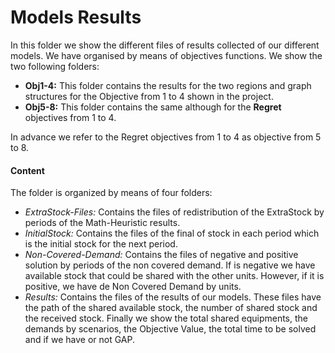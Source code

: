 # Models Results

In this folder we show the different files of results collected of our different models. We have organised by means of objectives functions. We show the two following folders:

* **Obj1-4:** This folder contains the results for the two regions and graph structures for the Objective from 1 to 4 shown in the project.
* **Obj5-8:** This folder contains the same although for the **Regret** objectives from 1 to 4.

In advance we refer to the Regret objectives from 1 to 4 as objective from 5 to 8.

<h4> Content </h4>

The folder is organized by means of four folders:

* *ExtraStock-Files:* Contains the files of redistribution of the ExtraStock by periods of the Math-Heuristic results.
* *InitialStock:* Contains the files of the final of stock in each period which is the initial stock for the next period.
* *Non-Covered-Demand:* Contains the files of negative and positive solution by periods of the non covered demand. If is negative we have available stock that could be shared with the other units. However, if it is positive, we have de Non Covered Demand by units.
* *Results:* Contains the files of the results of our models. These files have the path of the shared available stock, the number of shared stock and the received stock. Finally we show the total shared equipments, the demands by scenarios, the Objective Value, the total time to be solved and if we have or not GAP.
  
